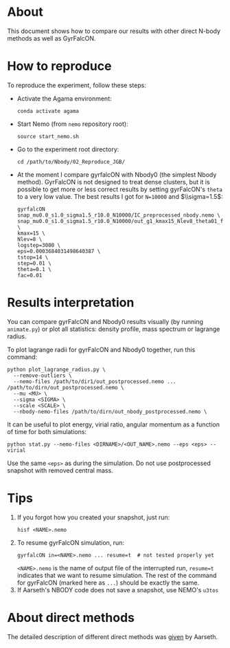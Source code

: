 # About

This document shows how to compare our results with other direct N-body methods as well as GyrFalcON.

# How to reproduce

To reproduce the experiment, follow these steps:

- Activate the Agama environment:

  ```shell
  conda activate agama
  ```

- Start Nemo (from `nemo` repository root):

  ```shell
  source start_nemo.sh
  ```

- Go to the experiment root directory:

  ```shell
  cd /path/to/Nbody/02_Reproduce_JGB/
  ```

- At the moment I compare gyrfalcON with Nbody0 (the simplest Nbody method). GyrFalcON is not designed to treat dense clusters, but it is possible to get more or less correct results by setting gyrFalcON's `theta` to a very low value. The best results I got for `N=10000` and $\\sigma=1.5$:

  ```shell
  gyrfalcON snap_mu0.0_s1.0_sigma1.5_r10.0_N10000/IC_preprocessed_nbody.nemo \
  snap_mu0.0_s1.0_sigma1.5_r10.0_N10000/out_g1_kmax15_Nlev8_theta01_fac001.nemo \
  kmax=15 \
  Nlev=8 \
  logstep=3000 \
  eps=0.0003684031498640387 \
  tstop=14 \
  step=0.01 \
  theta=0.1 \
  fac=0.01
  ```

# Results interpretation

You can compare gyrFalcON and Nbody0 results visually (by running `animate.py`) or plot all statistics: density profile, mass spectrum or lagrange radius.

To plot lagrange radii for gyrFalcON and Nbody0 together, run this command:

```shell
python plot_lagrange_radius.py \
  --remove-outliers \
  --nemo-files /path/to/dir1/out_postprocessed.nemo ... /path/to/dirn/out_postprocessed.nemo \
  --mu <MU> \
  --sigma <SIGMA> \
  --scale <SCALE> \
  --nbody-nemo-files /path/to/dirn/out_nbody_postprocessed.nemo \
```

It can be useful to plot energy, virial ratio, angular momentum as a function of time for both simulations:

```shell
python stat.py --nemo-files <DIRNAME>/<OUT_NAME>.nemo --eps <eps> --virial
```

Use the same `<eps>` as during the simulation. Do not use postprocessed snapshot with removed central mass.

# Tips

1. If you forgot how you created your snapshot, just run:
   ```shell
   hisf <NAME>.nemo
   ```
1. To resume gyrFalcON simulation, run:
   ```shell
   gyrfalcON in=<NAME>.nemo ... resume=t  # not tested properly yet
   ```
   `<NAME>.nemo` is the name of output file of the interrupted run, `resume=t` indicates that we want to resume simulation. The rest of the command for gyrFalcON (marked here as `...`) should be exactly the same.
1. If Aarseth's NBODY code does not save a snapshot, use NEMO's `u3tos`

# About direct methods

The detailed description of different direct methods was [given](https://www.jstor.org/stable/10.1086/316455) by Aarseth.
